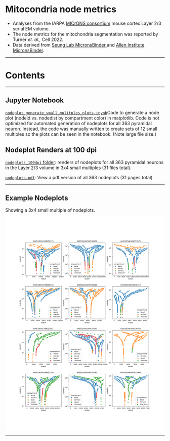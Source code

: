 # Mitocondria node metrics
- Analyses from the IARPA [MICrONS consortium](https://www.iarpa.gov/research-programs/microns) mouse cortex Layer 2/3 serial EM volume. 
- The node metrics for the mitochondria segmentation was reported by Turner *et. al.,* Cell 2022. 
- Data derived from [Seung Lab MicronsBinder ](https://github.com/seung-lab/MicronsBinder) and [Allen Institute MicronsBinder](https://github.com/AllenInstitute/MicronsBinder).

---

# Contents

---

## Jupyter Notebook
[`nodeplot_generate_small_mulitples_plots.ipynb`](https://github.com/shandran/layer23-volume/blob/main/mitochondria_analytics/node_metrics/nodeplot_generate_small_mulitples_plots.ipynb)Code to generate a node plot (nodeid vs. nodedist by compartment color) in matplotlib. Code is not optimized for automated generation of nodeplots for all 363 pyramidal neuron. Instead, the code was manually written to create sets of 12 small multiples so the plots can be seen in the notebook. (Note large file size.)

## Nodeplot Renders at 100 dpi
[`nodeplots_100dpi` folder](https://github.com/shandran/layer23-volume/tree/main/mitochondria_analytics/node_metrics/nodeplots_100dpi): renders of nodeplots for all 363 pyramidal neurons in the Layer 2/3 volume in 3x4 small multiples (31 files total).

[`nodeplots.pdf`](https://github.com/shandran/layer23-volume/blob/main/mitochondria_analytics/node_metrics/nodeplots.pdf): View a pdf version of all 363 nodeplots (31 pages total).

---

## Example Nodeplots
Showing a 3x4 small multiple of nodeplots.

![nodeplot in nine small multiples format](nodeplots_100dpi/nodeplot_page01.png "nodeplot in nine small multiples format")

---
